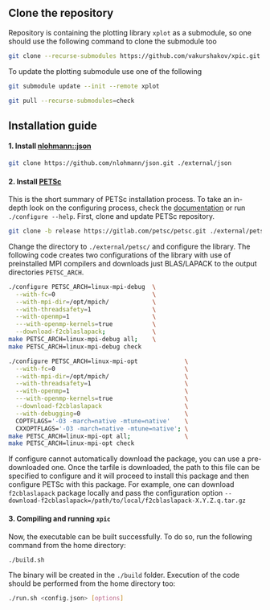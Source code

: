 ## Clone the repository

Repository is containing the plotting library `xplot` as a submodule, so one should use the following command to clone the submodule too

```sh
git clone --recurse-submodules https://github.com/vakurshakov/xpic.git
```

To update the plotting submodule use one of the following

```sh
git submodule update --init --remote xplot
```
```sh
git pull --recurse-submodules=check
```

## Installation guide

#### 1. Install [nlohmann::json](https://github.com/nlohmann/json)
```sh
git clone https://github.com/nlohmann/json.git ./external/json
```

#### 2. Install [PETSc](https://gitlab.com/petsc/petsc)
This is the short summary of PETSc installation process. To take an in-depth look on the configuring process, check the [documentation](https://petsc.org/release/install/install/) or run `./configure --help`. First, clone and update PETSc repository.

```sh
git clone -b release https://gitlab.com/petsc/petsc.git ./external/petsc
```

Change the directory to `./external/petsc/` and configure the library. The following code creates two configurations of the library with use of preinstalled MPI compilers and downloads just BLAS/LAPACK to the output directories `PETSC_ARCH`.

```sh
./configure PETSC_ARCH=linux-mpi-debug  \
  --with-fc=0                           \
  --with-mpi-dir=/opt/mpich/            \
  --with-threadsafety=1                 \
  --with-openmp=1                       \
  ---with-openmp-kernels=true           \
  --download-f2cblaslapack;             \
make PETSC_ARCH=linux-mpi-debug all;    \
make PETSC_ARCH=linux-mpi-debug check
```
```sh
./configure PETSC_ARCH=linux-mpi-opt             \
  --with-fc=0                                    \
  --with-mpi-dir=/opt/mpich/                     \
  --with-threadsafety=1                          \
  --with-openmp=1                                \
  ---with-openmp-kernels=true                    \
  --download-f2cblaslapack                       \
  --with-debugging=0                             \
  COPTFLAGS='-O3 -march=native -mtune=native'    \
  CXXOPTFLAGS='-O3 -march=native -mtune=native'; \
make PETSC_ARCH=linux-mpi-opt all;               \
make PETSC_ARCH=linux-mpi-opt check
```

If configure cannot automatically download the package, you can use a pre-downloaded one. Once the tarfile is downloaded, the path to this file can be specified to configure and it will proceed to install this package and then configure PETSc with this package. For example, one can download `f2cblaslapack` package locally and pass the configuration option `--download-f2cblaslapack=/path/to/local/f2cblaslapack-X.Y.Z.q.tar.gz`

#### 3. Compiling and running `xpic`

Now, the executable can be built successfully. To do so, run the following command from the home directory:
```sh
./build.sh
```

The binary will be created in the `./build` folder. Execution of the code should be performed from the home directory too:
```sh
./run.sh <config.json> [options]
```
